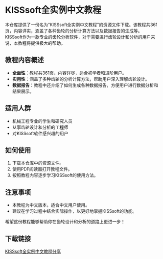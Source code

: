 # KISSsoft全实例中文教程

本仓库提供了一份名为“KISSsoft全实例中文教程”的资源文件下载。该教程共361页，内容详实，涵盖了各种齿轮的分析计算方法以及数据报告的生成等。KISSsoft作为一款专业的齿轮分析软件，对于需要进行齿轮设计和分析的用户来说，本教程将提供极大的帮助。

## 教程内容概述

- **全面性**：教程共361页，内容详尽，适合初学者和进阶用户。
- **实用性**：涵盖了多种齿轮的分析计算方法，帮助用户深入理解齿轮设计。
- **数据报告**：教程中还介绍了如何生成各种数据报告，方便用户进行数据分析和结果展示。

## 适用人群

- 机械工程专业的学生和研究人员
- 从事齿轮设计和分析的工程师
- 对KISSsoft软件感兴趣的用户

## 如何使用

1. 下载本仓库中的资源文件。
2. 使用PDF阅读器打开教程文件。
3. 按照教程内容逐步学习KISSsoft的使用方法。

## 注意事项

- 本教程为中文版本，适合中文用户使用。
- 建议在学习过程中结合实际操作，以更好地掌握KISSsoft的功能。

希望这份教程能够帮助你在齿轮设计和分析的道路上更进一步！

## 下载链接

[KISSsoft全实例中文教程分享](https://pan.quark.cn/s/ba23443dac02)